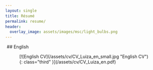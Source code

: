 ```yaml
---
layout: single
title: Résumé
permalink: resume/
header:
  overlay_image: assets/images/msc/light_bulbs.png
---
```


<div markdown="1" style="float: left; margin-left: 1%;">
## English
<figure markdown="1">
[![English CV](/assets/cv/CV_Luiza_en_small.jpg "English CV"){: class="third" }](/assets/cv/CV_Luiza_en.pdf)
</figure>
</div>

<div style="clear: both;" />
